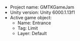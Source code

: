 <!-- UNITY CODE ASSIST INSTRUCTIONS START -->
- Project name: GMTKGameJam
- Unity version: Unity 6000.1.13f1
- Active game object:
  - Name: Entrance
  - Tag: Limit
  - Layer: Default
<!-- UNITY CODE ASSIST INSTRUCTIONS END -->